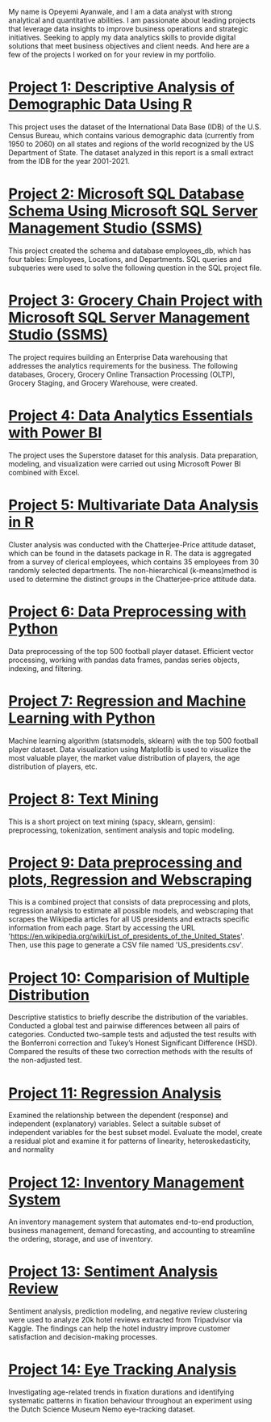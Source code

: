 My name is Opeyemi Ayanwale, and I am a data analyst with strong analytical and quantitative abilities. I am passionate about leading projects that leverage data insights to improve business operations and strategic initiatives. Seeking to apply my data analytics skills to provide digital solutions that meet business objectives and client needs. And here are a few of the projects I worked on for your review in my portfolio.



# [Project 1: Descriptive Analysis of Demographic Data Using R](https://github.com/OpeyemiAyanwale/Descriptive-Analysis-of-Demographic-Data)

This project uses the dataset of the International Data Base (IDB) of the U.S. Census Bureau, which contains various demographic data (currently from 1950 to 2060) on all states and regions of the world recognized by the US Department of State. The dataset analyzed in this report is a small extract from the IDB for the year 2001-2021.


# [Project 2: Microsoft SQL Database Schema Using Microsoft SQL Server Management Studio (SSMS)](https://github.com/OpeyemiAyanwale/Microsoft-SQL-Database-Schema)

This project created the schema and database employees_db, which has four tables: Employees, Locations, and Departments. SQL queries and subqueries were used to solve the following question in the SQL project file.


# [Project 3: Grocery Chain Project with Microsoft SQL Server Management Studio (SSMS)](https://github.com/OpeyemiAyanwale/SQL-Query)

The project requires building an Enterprise Data warehousing that addresses the analytics requirements for the business. The following databases, Grocery, Grocery Online Transaction Processing (OLTP), Grocery Staging, and Grocery Warehouse, were created.


# [Project 4: Data Analytics Essentials with Power BI](https://github.com/OpeyemiAyanwale/Data-Analytics-Essentials-with-Power-BI)

The project uses the Superstore dataset for this analysis. Data preparation, modeling, and visualization were carried out using Microsoft Power BI combined with Excel.


# [Project 5: Multivariate Data Analysis in R](https://github.com/OpeyemiAyanwale/Multivariate-Analysis-in-R)

Cluster analysis was conducted with the Chatterjee-Price attitude dataset, which can be found in the datasets package in R. The data is aggregated from a survey of clerical employees, which contains 35 employees from 30 randomly selected departments. The non-hierarchical (k-means)method is used to determine the distinct groups in the Chatterjee-price attitude data.


# [Project 6: Data Preprocessing with Python](https://github.com/OpeyemiAyanwale/Data-Preprocessing-Python)

Data preprocessing of the top 500 football player dataset. Efficient vector processing, working with pandas data frames, pandas series objects, indexing, and filtering.


# [Project 7: Regression and Machine Learning with Python](https://github.com/OpeyemiAyanwale/Regressions_and_ML) 

Machine learning algorithm (statsmodels, sklearn) with the top 500 football player dataset.  Data visualization using Matplotlib is used to visualize the most valuable player, the market value distribution of players, the age distribution of players, etc.


# [Project 8: Text Mining](https://github.com/OpeyemiAyanwale/Text_Mining)

This is a short project on text mining (spacy, sklearn, gensim): preprocessing, tokenization, sentiment analysis and topic modeling.


# [Project 9: Data preprocessing and plots, Regression and Webscraping](https://github.com/OpeyemiAyanwale/Combined-Project)

This is a combined project that consists of data preprocessing and plots, regression analysis to estimate all possible models, and webscraping that scrapes the Wikipedia articles for all US presidents and extracts specific information from each page. Start by accessing the URL 'https://en.wikipedia.org/wiki/List_of_presidents_of_the_United_States'. Then, use this page to generate a CSV file named 'US_presidents.csv'.


# [Project 10: Comparision of Multiple Distribution](https://github.com/OpeyemiAyanwale/Comparison_Multiple_Distribution)

Descriptive statistics to briefly describe the distribution of the variables. Conducted a global test and pairwise differences between all pairs of categories. Conducted two-sample tests and adjusted the test results with the Bonferroni correction and Tukey’s Honest Significant Difference (HSD). Compared the results of these two correction methods with the results of the non-adjusted test.


# [Project 11: Regression Analysis](https://github.com/OpeyemiAyanwale/Regression_Analysis)

Examined the relationship between the dependent (response) and independent (explanatory) variables. Select a suitable subset of independent variables for the best subset model. Evaluate the model, create a residual plot and examine it for patterns of linearity, heteroskedasticity, and normality


# [Project 12: Inventory Management System](https://github.com/OpeyemiAyanwale/Inventory-Management-System)

An inventory management system that automates end-to-end production, business management, demand forecasting, and accounting to streamline the ordering, storage, and use of inventory.


# [Project 13: Sentiment Analysis Review](https://github.com/OpeyemiAyanwale/Sentiment-Analysis-Review)

Sentiment analysis, prediction modeling, and negative review clustering were used to analyze 20k hotel reviews extracted from Tripadvisor via Kaggle. The findings can help the hotel industry improve customer satisfaction and decision-making processes.


# [Project 14: Eye Tracking Analysis](https://github.com/OpeyemiAyanwale/Eye-Tracking-Analysis)
Investigating age-related trends in fixation durations and identifying systematic patterns in fixation behaviour throughout an experiment using the Dutch Science Museum Nemo eye-tracking dataset.

